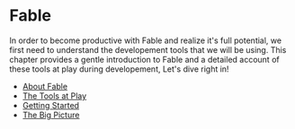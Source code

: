 # Fable

In order to become productive with Fable and realize it's full potential, we first need to understand the developement tools that we will be using. This chapter provides a gentle introduction to Fable and a detailed account of these tools at play during developement, Let's dive right in!

- [About Fable](about.md)
- [The Tools at Play](tools.md)
- [Getting Started](getting-started.md)
- [The Big Picture](big-picture.md)   